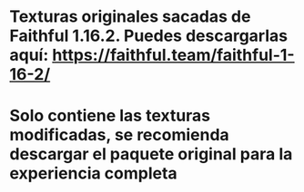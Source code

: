 # Texturas originales sacadas de Faithful 1.16.2. Puedes descargarlas aquí: https://faithful.team/faithful-1-16-2/
# Solo contiene las texturas modificadas, se recomienda descargar el paquete original para la experiencia completa
